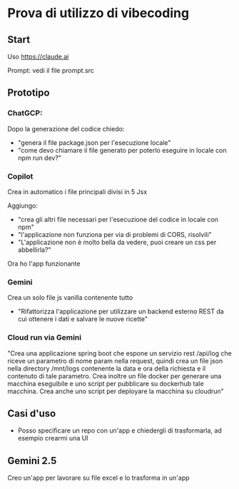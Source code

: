 # Prova di utilizzo di vibecoding

## Start
Uso https://claude.ai

Prompt: vedi il file prompt.src

## Prototipo

### ChatGCP:
Dopo la generazione del codice chiedo:

* "genera il file package.json per l'esecuzione locale"
* "come devo chiamare il file generato per poterlo eseguire in locale con npm run dev?"

### Copilot 
Crea in automatico i file principali divisi in 5 Jsx

Aggiungo:
* "crea gli altri file necessari per l'esecuzione del codice in locale con npm"
* "l'applicazione non funziona per via di problemi di CORS, risolvili"
* "L'applicazione non è molto bella da vedere, puoi creare un css per abbellirla?"

Ora ho l'app funzionante

### Gemini
Crea un solo file js vanilla contenente tutto

* "Rifattorizza l'applicazione per utilizzare un backend esterno REST da cui ottenere i dati e salvare le nuove ricette"

### Cloud run via Gemini
"Crea una applicazione spring boot che espone un servizio rest /api/log che riceve un parametro di nome param nella request, quindi crea un file json nella directory /mnt/logs contenente la data e ora della richiesta e il contenuto di tale parametro. Crea inoltre un file docker per generare una macchina eseguibile e uno script per pubblicare su dockerhub tale macchina. Crea anche uno script per deployare la macchina su cloudrun"

## Casi d'uso
* Posso specificare un repo con un'app e chiedergli di trasformarla, ad esempio crearmi una UI


## Gemini 2.5
Creo un'app per lavorare su file excel e lo trasforma in un'app
